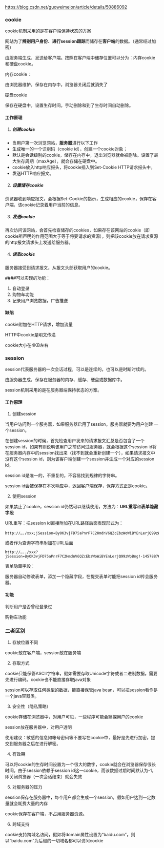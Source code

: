 https://blog.csdn.net/guoweimelon/article/details/50886092

### cookie

cookie机制采用的是在客户端保持状态的方案

网站为了**辨别用户身份**、**进行session跟踪**而储存在**客户端**的数据。（通常经过加密）

由服务端生成，发送给客户端。按照在客户端中储存位置可以分为：内存cookie和硬盘cookie。

内存cookie：

由浏览器维护，保存在内存中，浏览器关闭后就消失了

硬盘cookie

保存在硬盘中，设置生存时间。手动删除和到了生存时间自动删除。

#### 工作原理

1. ##### 创建cookie

- 当用户第一次浏览网站，**服务器**进行以下工作
- 生成唯一的一个识别码（cookie id），创建一个cookie对象；
- 默认是会话级别的cookie，储存在内存中，退出浏览器就会被删除。设置了最大生存周期（maxAge），就会存储在硬盘中。
- cookie放入http响应报头，将cookie插入到Set-Cookie HTTP请求报头中。
- 发送HTTP响应报文。

2. ##### 设置储存cookie

浏览器收到响应报文，会根据Set-Cookie的指示，生成相应的cookie，保存在客户端，该cookie记录着用户当前的信息。

3. ##### 发送cookie

再次访问该网站，会首先检查储存的cookies，如果存在该网站的cookie（即cookie所声明的作用范围大于等于将要请求的资源），则把该cookie放在请求资源的http报文请求头上发送给服务器。

4. ##### 读取cookie

服务器接受到请求报文，从报文头部获取用户的cookie。

####可以实现的功能：

1. 自动登录
2. 购物车功能
3. 记录用户浏览数据，广告推送

#### 缺陷

cookie附加在HTTP请求，增加流量

HTTP中cookie是明文传递 

cookie大小在4KB左右



### session

session代表服务器的一次会话过程，可以是连续的，也可以是时断时续的。

由服务器生成，保存在服务器的内存、缓存、硬盘或数据库中。

session机制采用的是在服务器端保持状态的方案。

#### 工作原理

1. 创建session

当用户访问到一个服务器，如果服务器启用了session。服务器就要为用户创建 一个session。

在创建session的时候，首先检查用户发来的请求报文汇总是否包含了一个session id，如果有则说明该用户之前访问过服务器，就会根据这个session id将在服务器内存中的session找出来（找不到就会重新创建一个），如果请求报文中没有这个session id，则为该客户端创建一个session并生成一个对应的session id。

session id是唯一的，不重复的，不容易找到规律的字符串。

session id会被保存在本次响应中，返回客户端保存，保存方式正是cookie。

2. 使用session

如果禁止了cookie，session id仍然可以继续使用，方法为：**URL重写**和**表单隐藏字段**

URL重写：把session id直接附加在URL路径后面表现形式为：

```
http://…./xxx;jSession=ByOK3vjFD75aPnrF7C2HmdnV6QZcEbzWoWiBYEnLerjQ99zWpBng!-145788764； 
```

或者作为查询字符串附加在URL后面

```
http://…../xxx?jSession=ByOK3vjFD75aPnrF7C2HmdnV6QZcEbzWoWiBYEnLerjQ99zWpBng!-145788764 
```

表单隐藏字段：

服务器自动修改表单，添加一个隐藏字段，在提交表单时能把session id传会服务器。

#### 功能

判断用户是否曾经登录过

购物车功能

### 二者区别

1. 存放位置不同

cookie放在客户端，session放在服务端

2. 存取方式

cookie只能保管ASCII字符串，假如需要存取Unicode字符或者二进制数据，需要先进行编码。cookie也不能直接存取java对象

session可以存取任何类型的数据，能直接保管java bean，可以把session看作是一个java容器类。

3. 安全性（隐私策略）

cookie存储在浏览器中，对用户可见，一些程序可能会窥探用户的cookie

session放在服务器中，对用户透明

使用建议：敏感的信息如帐号密码等不要写在cookie中，最好是先进行加密，提交到服务器之后在进行解密。

4. 有效期

可以将cookie的生存时间设置为一个很大的数字，cookie就会在浏览器保存很长时间。由于session依赖于session id这一cookie，而该数据过期时间默认为-1，即关闭浏览器（一次会话结束）就会失效

5. 对服务器的压力

session保存在服务器中，每个用户都会生成一个session，假如用户达到一定数量就会耗费大量的内存

cookie保存在客户端，不占用服务器资源。

6. 跨域支持

cookie支持跨域名访问，假如将domain属性设置为“baidu.com”，则以“baidu.com”为后缀的一切域名都可以访问cookie